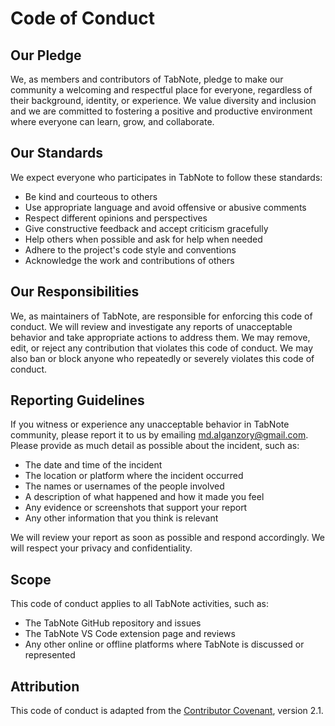 # Code of Conduct

## Our Pledge

We, as members and contributors of TabNote, pledge to make our community a welcoming and respectful place for everyone, regardless of their background, identity, or experience. We value diversity and inclusion and we are committed to fostering a positive and productive environment where everyone can learn, grow, and collaborate.

## Our Standards

We expect everyone who participates in TabNote to follow these standards:

- Be kind and courteous to others
- Use appropriate language and avoid offensive or abusive comments
- Respect different opinions and perspectives
- Give constructive feedback and accept criticism gracefully
- Help others when possible and ask for help when needed
- Adhere to the project's code style and conventions
- Acknowledge the work and contributions of others

## Our Responsibilities

We, as maintainers of TabNote, are responsible for enforcing this code of conduct. We will review and investigate any reports of unacceptable behavior and take appropriate actions to address them. We may remove, edit, or reject any contribution that violates this code of conduct. We may also ban or block anyone who repeatedly or severely violates this code of conduct.

## Reporting Guidelines

If you witness or experience any unacceptable behavior in TabNote community, please report it to us by emailing md.alganzory@gmail.com. Please provide as much detail as possible about the incident, such as:

- The date and time of the incident
- The location or platform where the incident occurred
- The names or usernames of the people involved
- A description of what happened and how it made you feel
- Any evidence or screenshots that support your report
- Any other information that you think is relevant

We will review your report as soon as possible and respond accordingly. We will respect your privacy and confidentiality.

## Scope

This code of conduct applies to all TabNote activities, such as:

- The TabNote GitHub repository and issues
- The TabNote VS Code extension page and reviews
- Any other online or offline platforms where TabNote is discussed or represented

## Attribution

This code of conduct is adapted from the [Contributor Covenant](https://www.contributor-covenant.org/), version 2.1.
